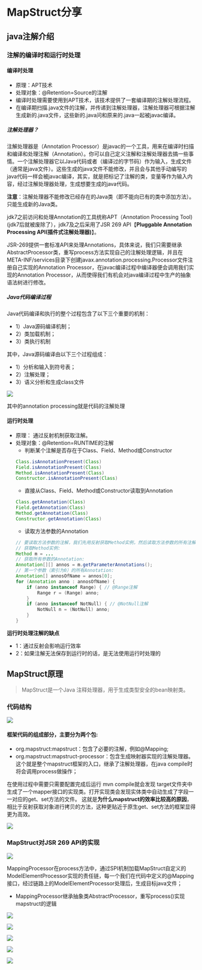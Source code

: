 # MapStruct分享

## java注解介绍

### 注解的编译时和运行时处理

#### 编译时处理

- 原理：APT技术
- 处理对象：@Retention=Source的注解
- 编译时处理需要使用到APT技术，该技术提供了一套编译期的注解处理流程。
- 在编译期扫描.java文件的注解，并传递到注解处理器，注解处理器可根据注解生成新的.java文件，这些新的.java问和原来的.java一起被javac编译。

##### 注解处理器？

注解处理器是（Annotation Processor）是javac的一个工具，用来在编译时扫描和编译和处理注解（Annotation）。你可以自己定义注解和注解处理器去搞一些事情。一个注解处理器它以Java代码或者（编译过的字节码）作为输入，生成文件（通常是java文件）。这些生成的java文件不能修改，并且会与其他手动编写的java代码一样会被javac编译，其实，就是把标记了注解的类，变量等作为输入内容，经过注解处理器处理，生成想要生成的java代码。

**注意**：注解处理器不能修改已经存在的Java类（即不能向已有的类中添加方法）。只能生成新的Java类。

jdk7之前访问和处理Annotation的工具统称APT（Annotation Processing Tool)(jdk7后就被废除了），jdk7及之后采用了JSR 269 API【**Pluggable Annotation Processing API(插件式注解处理器)**】。

JSR-269提供一套标准API来处理Annotations，具体来说，我们只需要继承AbstractProcessor类，重写process方法实现自己的注解处理逻辑，并且在META-INF/services目录下创建javax.annotation.processing.Processor文件注册自己实现的Annotation Processor，在javac编译过程中编译器便会调用我们实现的Annotation Processor，从而使得我们有机会对java编译过程中生产的抽象语法树进行修改。

##### Java代码编译过程

Java代码编译和执行的整个过程包含了以下三个重要的机制：

- 1）Java源码编译机制；
- 2）类加载机制；
- 3）类执行机制

其中，Java源码编译由以下三个过程组成：
- 1）分析和输入到符号表；
- 2）注解处理；
- 3）语义分析和生成class文件

![](https://raw.githubusercontent.com/Muscleape/MyMarkdownBlog/main/images/202208152003997.png?token=AD7IYN3NXD5BOGAS4WR5X33C7I3HE)

其中的annotation processing就是代码的注解处理


#### 运行时处理

- 原理： 通过反射机制获取注解。
- 处理对象：@Retention=RUNTIME的注解
    - 判断某个注解是否存在于Class、Field、Method或Constructor
    ```java
    Class.isAnnotationPresent(Class)
    Field.isAnnotationPresent(Class)
    Method.isAnnotationPresent(Class)
    Constructor.isAnnotationPresent(Class)
    ```
    - 直接从Class、Field、Method或Constructor读取到Annotation
    ```java
    Class.getAnnotation(Class)
    Field.getAnnotation(Class)
    Method.getAnnotation(Class)
    Constructor.getAnnotation(Class)
    ```
    - 读取方法参数的Annotation
    ```java
    // 要读取方法参数的注解，我们先用反射获取Method实例，然后读取方法参数的所有注解
    // 获取Method实例:
    Method m = ...
    // 获取所有参数的Annotation:
    Annotation[][] annos = m.getParameterAnnotations();
    // 第一个参数（索引为0）的所有Annotation:
    Annotation[] annosOfName = annos[0];
    for (Annotation anno : annosOfName) {
        if (anno instanceof Range) { // @Range注解
            Range r = (Range) anno;
        }
        if (anno instanceof NotNull) { // @NotNull注解
            NotNull n = (NotNull) anno;
        }
    }
    ```

**运行时处理注解的缺点**
- 1：通过反射会影响运行效率
- 2：如果注解无法保存到运行时的话，是无法使用运行时处理的

## MapStruct原理

> MapStruct是一个Java 注释处理器，用于生成类型安全的bean映射类。
> 


### 代码结构

![](https://raw.githubusercontent.com/Muscleape/MyMarkdownBlog/main/images/202208152005016.png?token=AD7IYN7CGAJIF6DPWVP2CZLC7I3MC)

#### 框架代码的组成部分，主要分为两个包: 
- org.mapstruct:mapstruct：包含了必要的注解，例如@Mapping; 
- org.mapstruct:mapstruct-processor：包含生成映射器实现的注解处理器。这个就是整个mapstruct框架的入口，继承了注解处理器，在java compile时将会调用process做操作；

在使用过程中需要只需要配置完成后运行 mvn compile就会发现 target文件夹中生成了一个mapper接口的实现类。打开实现类会发现实体类中自动生成了字段一一对应的get、set方法的文件。
这就是**为什么mapstruct的效率比较高的原因**，相比于反射获取对象进行拷贝的方法，这种更贴近于原生get、set方法的框架显得更为高效。

![](https://raw.githubusercontent.com/Muscleape/MyMarkdownBlog/main/images/202208152007439.png?token=AD7IYNZE5N5RMGOLDXVLTN3C7I3UK)

### MapStruct对JSR 269 API的实现

![](https://raw.githubusercontent.com/Muscleape/MyMarkdownBlog/main/images/202208152009242.png?token=AD7IYN6W5VBGYMZZXV6A2PTC7I33O)

MappingProcessor在process方法中，通过SPI机制加载MapStruct自定义的ModelElementProcessor实现的责任链，每一个我们在代码中定义的@Mapping接口，经过链路上的ModelElementProcessor处理后，生成目标java文件；

- MappingProcessor继承抽象类AbstractProcessor，重写process()实现mapstruct的逻辑


![](https://raw.githubusercontent.com/Muscleape/MyMarkdownBlog/main/images/202208152011224.png?token=AD7IYNYUFJG3VA746NTOIM3C7I4CI)

![](https://raw.githubusercontent.com/Muscleape/MyMarkdownBlog/main/images/202208152014997.png?token=AD7IYN6LIYTOCEGN5ZNBBRTC7I4MS)

![](https://raw.githubusercontent.com/Muscleape/MyMarkdownBlog/main/images/202208152018860.png?token=AD7IYN23I7ESDFOW5H3X3KLC7I45M)

![](https://raw.githubusercontent.com/Muscleape/MyMarkdownBlog/main/images/202208152021836.png?token=AD7IYN3PSH3QL47R4IVTPBLC7I5HU)

![](https://raw.githubusercontent.com/Muscleape/MyMarkdownBlog/main/images/202208152024308.png?token=AD7IYNZMMAY3AYRRKQA57XLC7I5T4)
